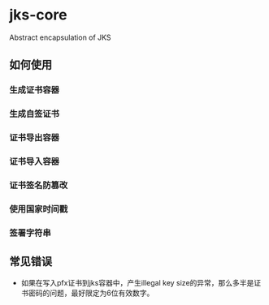 # jks-core
Abstract encapsulation of JKS

## 如何使用

### 生成证书容器

### 生成自签证书

### 证书导出容器

### 证书导入容器

### 证书签名防篡改

### 使用国家时间戳

### 签署字符串



## 常见错误

* 如果在写入pfx证书到jks容器中，产生illegal key size的异常，那么多半是证书密码的问题，最好限定为6位有效数字。


